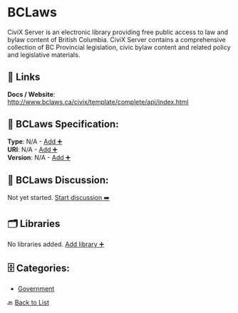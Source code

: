 # BCLaws

CiviX Server is an electronic library providing free public access to law and bylaw content of British Columbia. CiviX Server contains a comprehensive collection of BC Provincial legislation, civic bylaw content and related policy and legislative materials.

##  🔗 Links
**Docs / Website**: http://www.bclaws.ca/civix/template/complete/api/index.html

## 🧬 BCLaws Specification:
**Type**: N/A - [Add ➕](https://github.com/apis-list/apis-list/edit/main/apis/bclaws/bclaws.yaml)  
**URI**: N/A - [Add ➕](https://github.com/apis-list/apis-list/edit/main/apis/bclaws/bclaws.yaml)  
**Version**: N/A - [Add ➕](https://github.com/apis-list/apis-list/edit/main/apis/bclaws/bclaws.yaml)

## 💬 BCLaws Discussion:
Not yet started. [Start discussion ➡️](https://github.com/apis-list/apis-list/discussions/new)

## 🗂️ Libraries

No libraries added. [Add library ➕](https://github.com/apis-list/apis-list/edit/main/apis/bclaws/bclaws.yaml)    


## 🗄️ Categories:
- [Government](https://github.com/apis-list/apis-list#government-)

🔙  [Back to List](https://github.com/apis-list/apis-list)
